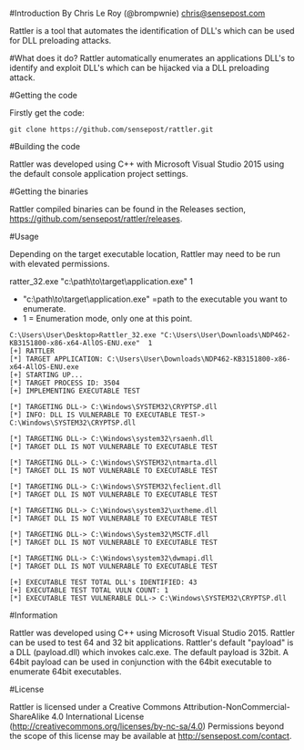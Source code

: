 #Introduction
By Chris Le Roy (@brompwnie) chris@sensepost.com

Rattler is a tool that automates the identification of DLL's which can be used for DLL preloading attacks.


#What does it do?
Rattler automatically enumerates an applications DLL's to identify and exploit DLL's which can be hijacked via a DLL preloading attack.


#Getting the code

Firstly get the code:
```
git clone https://github.com/sensepost/rattler.git
```

#Building the code

Rattler was developed using C++ with Microsoft Visual Studio 2015 using the default console application project settings.

#Getting the binaries

Rattler compiled binaries can be found in the Releases section, https://github.com/sensepost/rattler/releases.

#Usage

Depending on the target executable location, Rattler may need to be run with elevated permissions.

ratter_32.exe "c:\path\to\target\application.exe" 1

* "c:\path\to\target\application.exe" =path to the executable you want to enumerate.
* 1 = Enumeration mode, only one at this point.

```
C:\Users\User\Desktop>Rattler_32.exe "C:\Users\User\Downloads\NDP462-KB3151800-x86-x64-AllOS-ENU.exe"  1
[+] RATTLER
[*] TARGET APPLICATION: C:\Users\User\Downloads\NDP462-KB3151800-x86-x64-AllOS-ENU.exe
[+] STARTING UP...
[*] TARGET PROCESS ID: 3504
[+] IMPLEMENTING EXECUTABLE TEST

[*] TARGETING DLL-> C:\Windows\SYSTEM32\CRYPTSP.dll
[*] INFO: DLL IS VULNERABLE TO EXECUTABLE TEST-> C:\Windows\SYSTEM32\CRYPTSP.dll

[*] TARGETING DLL-> C:\Windows\system32\rsaenh.dll
[*] TARGET DLL IS NOT VULNERABLE TO EXECUTABLE TEST

[*] TARGETING DLL-> C:\Windows\SYSTEM32\ntmarta.dll
[*] TARGET DLL IS NOT VULNERABLE TO EXECUTABLE TEST

[*] TARGETING DLL-> C:\Windows\SYSTEM32\feclient.dll
[*] TARGET DLL IS NOT VULNERABLE TO EXECUTABLE TEST

[*] TARGETING DLL-> C:\Windows\system32\uxtheme.dll
[*] TARGET DLL IS NOT VULNERABLE TO EXECUTABLE TEST

[*] TARGETING DLL-> C:\Windows\System32\MSCTF.dll
[*] TARGET DLL IS NOT VULNERABLE TO EXECUTABLE TEST

[*] TARGETING DLL-> C:\Windows\system32\dwmapi.dll
[*] TARGET DLL IS NOT VULNERABLE TO EXECUTABLE TEST

[+] EXECUTABLE TEST TOTAL DLL's IDENTIFIED: 43
[+] EXECUTABLE TEST TOTAL VULN COUNT: 1
[*] EXECUTABLE TEST VULNERABLE DLL-> C:\Windows\SYSTEM32\CRYPTSP.dll

```


#Information

Rattler was developed using C++ using Microsoft Visual Studio 2015. Rattler can be used to test 64 and 32 bit applications. Rattler's default "payload" is a DLL (payload.dll) which invokes calc.exe. The default payload is 32bit. A 64bit payload can be used in conjunction with the 64bit executable to enumerate 64bit executables.

#License

Rattler is licensed under a Creative Commons Attribution-NonCommercial-ShareAlike 4.0 International License (http://creativecommons.org/licenses/by-nc-sa/4.0) Permissions beyond the scope of this license may be available at http://sensepost.com/contact.

